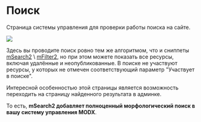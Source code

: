 # Поиск

Страница системы управления для проверки работы поиска на сайте.

[![](https://file.modx.pro/files/f/2/8/f285fee4cd4b72561c289f38fd1677b4s.jpg)](https://file.modx.pro/files/f/2/8/f285fee4cd4b72561c289f38fd1677b4.png)

Здесь вы проводите поиск ровно тем же алгоритмом, что и сниппеты [mSearch2][1] \\ [mFilter2][2], но при этом можете показать все ресурсы, включая удалённые и неопубликованные.
В поиске не участвуют ресурсы, у которых не отмечен соответствующий параметр "Участвует в поиске".

Интересной особенностью этой страницы является возможность переходить на страницу найденного результата в админке.

То есть, **mSearch2 добавляет полноценный морфологический поиск в вашу систему управления MODX**.

[1]: /components/03_mSearch2/01_Сниппеты/01_mSearch2.md
[2]: /components/03_mSearch2/01_Сниппеты/02_mFilter2.md
